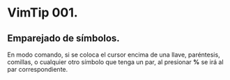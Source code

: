# VimTip 001.

## Emparejado de símbolos.

En modo comando, si se coloca el cursor encima de una llave, paréntesis, comillas, o cualquier otro símbolo que tenga un par, al presionar **%** se irá al par correspondiente.
